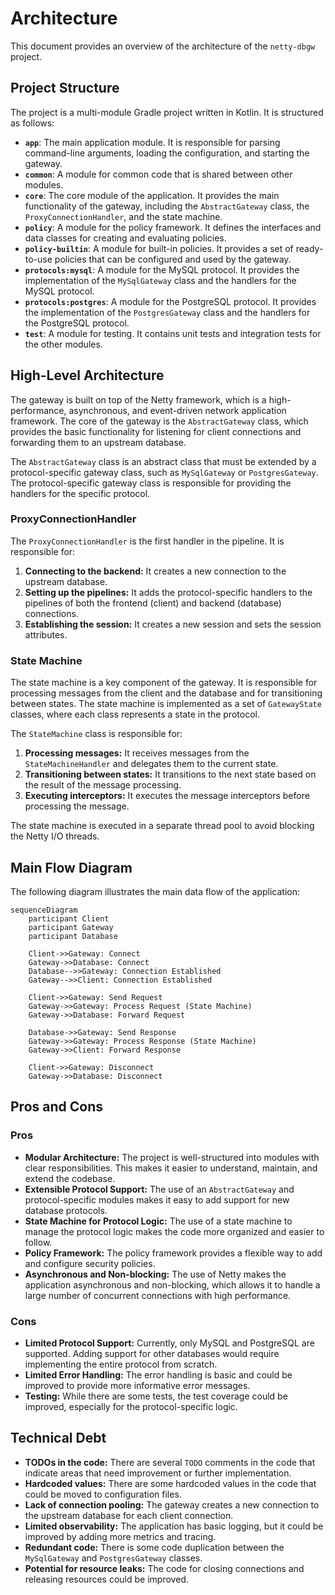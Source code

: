 # Architecture

This document provides an overview of the architecture of the `netty-dbgw` project.

## Project Structure

The project is a multi-module Gradle project written in Kotlin. It is structured as follows:

*   **`app`**: The main application module. It is responsible for parsing command-line arguments, loading the configuration, and starting the gateway.
*   **`common`**: A module for common code that is shared between other modules.
*   **`core`**: The core module of the application. It provides the main functionality of the gateway, including the `AbstractGateway` class, the `ProxyConnectionHandler`, and the state machine.
*   **`policy`**: A module for the policy framework. It defines the interfaces and data classes for creating and evaluating policies.
*   **`policy-builtin`**: A module for built-in policies. It provides a set of ready-to-use policies that can be configured and used by the gateway.
*   **`protocols:mysql`**: A module for the MySQL protocol. It provides the implementation of the `MySqlGateway` class and the handlers for the MySQL protocol.
*   **`protocols:postgres`**: A module for the PostgreSQL protocol. It provides the implementation of the `PostgresGateway` class and the handlers for the PostgreSQL protocol.
*   **`test`**: A module for testing. It contains unit tests and integration tests for the other modules.

## High-Level Architecture

The gateway is built on top of the Netty framework, which is a high-performance, asynchronous, and event-driven network application framework. The core of the gateway is the `AbstractGateway` class, which provides the basic functionality for listening for client connections and forwarding them to an upstream database.

The `AbstractGateway` class is an abstract class that must be extended by a protocol-specific gateway class, such as `MySqlGateway` or `PostgresGateway`. The protocol-specific gateway class is responsible for providing the handlers for the specific protocol.

### ProxyConnectionHandler

The `ProxyConnectionHandler` is the first handler in the pipeline. It is responsible for:

1.  **Connecting to the backend:** It creates a new connection to the upstream database.
2.  **Setting up the pipelines:** It adds the protocol-specific handlers to the pipelines of both the frontend (client) and backend (database) connections.
3.  **Establishing the session:** It creates a new session and sets the session attributes.

### State Machine

The state machine is a key component of the gateway. It is responsible for processing messages from the client and the database and for transitioning between states. The state machine is implemented as a set of `GatewayState` classes, where each class represents a state in the protocol.

The `StateMachine` class is responsible for:

1.  **Processing messages:** It receives messages from the `StateMachineHandler` and delegates them to the current state.
2.  **Transitioning between states:** It transitions to the next state based on the result of the message processing.
3.  **Executing interceptors:** It executes the message interceptors before processing the message.

The state machine is executed in a separate thread pool to avoid blocking the Netty I/O threads.

## Main Flow Diagram

The following diagram illustrates the main data flow of the application:

```mermaid
sequenceDiagram
    participant Client
    participant Gateway
    participant Database

    Client->>Gateway: Connect
    Gateway->>Database: Connect
    Database-->>Gateway: Connection Established
    Gateway-->>Client: Connection Established

    Client->>Gateway: Send Request
    Gateway->>Gateway: Process Request (State Machine)
    Gateway->>Database: Forward Request

    Database->>Gateway: Send Response
    Gateway->>Gateway: Process Response (State Machine)
    Gateway->>Client: Forward Response

    Client->>Gateway: Disconnect
    Gateway->>Database: Disconnect
```

## Pros and Cons

### Pros

*   **Modular Architecture:** The project is well-structured into modules with clear responsibilities. This makes it easier to understand, maintain, and extend the codebase.
*   **Extensible Protocol Support:** The use of an `AbstractGateway` and protocol-specific modules makes it easy to add support for new database protocols.
*   **State Machine for Protocol Logic:** The use of a state machine to manage the protocol logic makes the code more organized and easier to follow.
*   **Policy Framework:** The policy framework provides a flexible way to add and configure security policies.
*   **Asynchronous and Non-blocking:** The use of Netty makes the application asynchronous and non-blocking, which allows it to handle a large number of concurrent connections with high performance.

### Cons

*   **Limited Protocol Support:** Currently, only MySQL and PostgreSQL are supported. Adding support for other databases would require implementing the entire protocol from scratch.
*   **Limited Error Handling:** The error handling is basic and could be improved to provide more informative error messages.
*   **Testing:** While there are some tests, the test coverage could be improved, especially for the protocol-specific logic.

## Technical Debt

*   **TODOs in the code:** There are several `TODO` comments in the code that indicate areas that need improvement or further implementation.
*   **Hardcoded values:** There are some hardcoded values in the code that could be moved to configuration files.
*   **Lack of connection pooling:** The gateway creates a new connection to the upstream database for each client connection.
*   **Limited observability:** The application has basic logging, but it could be improved by adding more metrics and tracing.
*   **Redundant code:** There is some code duplication between the `MySqlGateway` and `PostgresGateway` classes.
*   **Potential for resource leaks:** The code for closing connections and releasing resources could be improved.
